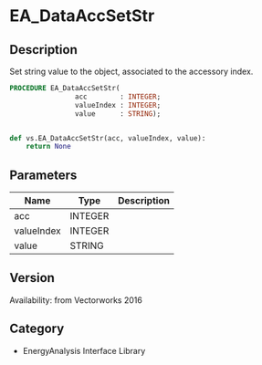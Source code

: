 # EA_DataAccSetStr

## Description
Set string value to the object, associated to the accessory index.

```pascal
PROCEDURE EA_DataAccSetStr(
				acc        : INTEGER;
				valueIndex : INTEGER;
				value      : STRING);
```

```python

def vs.EA_DataAccSetStr(acc, valueIndex, value):
    return None
```

## Parameters
|Name|Type|Description|
|---|---|---|
|acc|INTEGER||
|valueIndex|INTEGER||
|value|STRING||

## Version
Availability: from Vectorworks 2016
## Category
* EnergyAnalysis Interface Library

